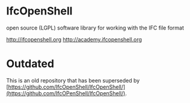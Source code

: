 IfcOpenShell 
============
open source (LGPL) software library for working with the IFC file format


http://ifcopenshell.org
http://academy.ifcopenshell.org

Outdated
========
This is an old repository that has been superseded by [https://github.com/IfcOpenShell/IfcOpenShell/](https://github.com/IfcOPenShell/IfcOpenShell/).
